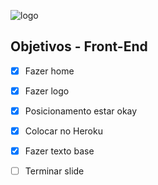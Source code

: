 ![logo](https://user-images.githubusercontent.com/48387196/66795649-a0879780-eedb-11e9-97b6-9adb6bcaa6e1.png)

## Objetivos - Front-End

- [x] Fazer home
- [x] Fazer logo
- [x] Posicionamento estar okay
- [x] Colocar no Heroku
- [x] Fazer texto base
- [ ] Terminar slide



